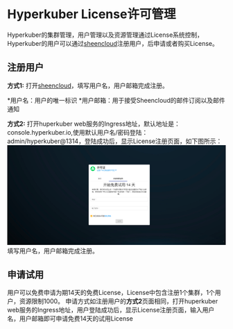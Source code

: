 # Hyperkuber License许可管理

Hyperkuber的集群管理，用户管理以及资源管理通过License系统控制，Hyperkuber的用户可以通过[sheencloud](https://account.sheencloud.com/sessions/signin)注册用户，后申请或者购买License。

## 注册用户
**方式1:**
打开[sheencloud](https://account.sheencloud.com/sessions/signin)，填写用户名，用户邮箱完成注册。

*用户名：用户的唯一标识
*用户邮箱：用于接受Sheencloud的邮件订阅以及邮件通知

**方式2:**
打开huperkuber web服务的Ingress地址，默认地址是：console.hyperkuber.io,使用默认用户名/密码登陆： admin/hyperkuber@1314，登陆成功后，显示License注册页面，如下图所示：
![Minion](../../../assets/images/license/trial.jpg)
填写用户名，用户邮箱完成注册。

## 申请试用
用户可以免费申请为期14天的免费License，License中包含注册1个集群，1个用户，资源限制1000。
申请方式如注册用户的**方式2**页面相同，打开huperkuber web服务的Ingress地址，用户登陆成功后，显示License注册页面，输入用户名，用户邮箱即可申请免费14天的试用License



